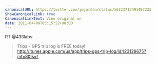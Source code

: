 ```yaml
---
canonicalURL: https://twitter.com/jmjordan/status/56223712491487233
ShowCanonicalLink: true
CanonicalLinkText: View original on
date: 2011-04-08T05:15:52+00:00
---
```

RT @433labs:
> Trips - GPS trip log is FREE today! http://itunes.apple.com/us/app/trips-gps-trip-log/id423129675?mt=8&ls=1